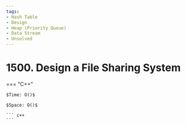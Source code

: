 ```yaml
---
tags:
- Hash Table
- Design
- Heap (Priority Queue)
- Data Stream
- Unsolved
---
```



# 1500. Design a File Sharing System

=== "C++"

    $Time: O()$

    $Space: O()$

    ``` c++
    ```
